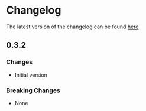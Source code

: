 # Changelog

The latest version of the changelog can be found [here](https://github.com/Azure/bicep-registry-modules/blob/main/avm/res/network/front-door/CHANGELOG.md).

## 0.3.2

### Changes

- Initial version

### Breaking Changes

- None
